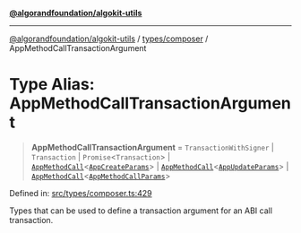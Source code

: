 [**@algorandfoundation/algokit-utils**](../../../README.md)

***

[@algorandfoundation/algokit-utils](../../../README.md) / [types/composer](../README.md) / AppMethodCallTransactionArgument

# Type Alias: AppMethodCallTransactionArgument

> **AppMethodCallTransactionArgument** = `TransactionWithSigner` \| `Transaction` \| `Promise`\<`Transaction`\> \| [`AppMethodCall`](AppMethodCall.md)\<[`AppCreateParams`](AppCreateParams.md)\> \| [`AppMethodCall`](AppMethodCall.md)\<[`AppUpdateParams`](AppUpdateParams.md)\> \| [`AppMethodCall`](AppMethodCall.md)\<[`AppMethodCallParams`](AppMethodCallParams.md)\>

Defined in: [src/types/composer.ts:429](https://github.com/algorandfoundation/algokit-utils-ts/blob/main/src/types/composer.ts#L429)

Types that can be used to define a transaction argument for an ABI call transaction.
